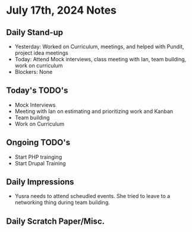 # July 17th, 2024 Notes



## Daily Stand-up

* Yesterday: Worked on Curriculum, meetings, and helped with Pundit, project idea meetings
* Today: Attend Mock interviews, class meeting with Ian, team building, work on curriculum 
* Blockers: None

## Today's TODO's
* Mock Interviews
* Meeting with Ian on estimating and prioritizing work and Kanban
* Team building
* Work on Curriculum


## Ongoing TODO's
* Start PHP trainging
* Start Drupal Training


## Daily Impressions
* Yusra needs to attend scheudled events. She tried to leave to a networking thing during team building. 




## Daily Scratch Paper/Misc. 

